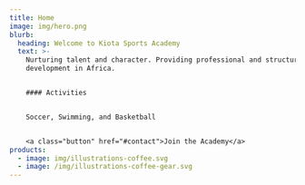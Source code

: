 ```yaml
---
title: Home
image: img/hero.png
blurb:
  heading: Welcome to Kiota Sports Academy
  text: >-
    Nurturing talent and character. Providing professional and structured talent
    development in Africa.


    #### Activities


    Soccer, Swimming, and Basketball


    <a class="button" href="#contact">Join the Academy</a>
products:
  - image: img/illustrations-coffee.svg
  - image: /img/illustrations-coffee-gear.svg
---
```

